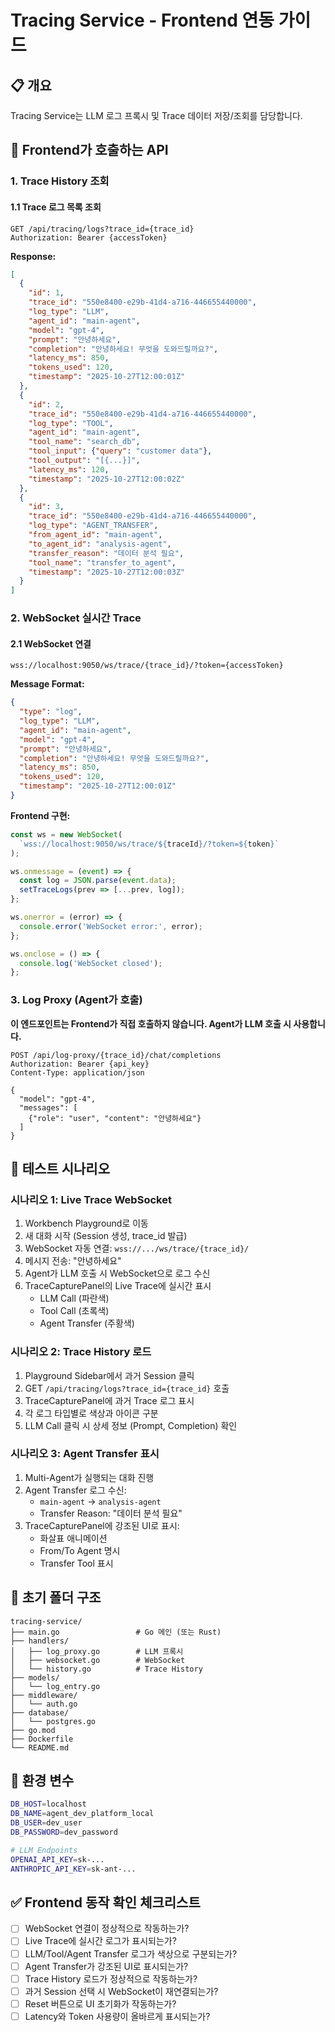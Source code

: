 # Tracing Service - Frontend 연동 가이드

## 📋 개요

Tracing Service는 LLM 로그 프록시 및 Trace 데이터 저장/조회를 담당합니다.

## 🔗 Frontend가 호출하는 API

### 1. Trace History 조회

#### 1.1 Trace 로그 목록 조회
```
GET /api/tracing/logs?trace_id={trace_id}
Authorization: Bearer {accessToken}
```

**Response:**
```json
[
  {
    "id": 1,
    "trace_id": "550e8400-e29b-41d4-a716-446655440000",
    "log_type": "LLM",
    "agent_id": "main-agent",
    "model": "gpt-4",
    "prompt": "안녕하세요",
    "completion": "안녕하세요! 무엇을 도와드릴까요?",
    "latency_ms": 850,
    "tokens_used": 120,
    "timestamp": "2025-10-27T12:00:01Z"
  },
  {
    "id": 2,
    "trace_id": "550e8400-e29b-41d4-a716-446655440000",
    "log_type": "TOOL",
    "agent_id": "main-agent",
    "tool_name": "search_db",
    "tool_input": {"query": "customer data"},
    "tool_output": "[{...}]",
    "latency_ms": 120,
    "timestamp": "2025-10-27T12:00:02Z"
  },
  {
    "id": 3,
    "trace_id": "550e8400-e29b-41d4-a716-446655440000",
    "log_type": "AGENT_TRANSFER",
    "from_agent_id": "main-agent",
    "to_agent_id": "analysis-agent",
    "transfer_reason": "데이터 분석 필요",
    "tool_name": "transfer_to_agent",
    "timestamp": "2025-10-27T12:00:03Z"
  }
]
```

### 2. WebSocket 실시간 Trace

#### 2.1 WebSocket 연결
```
wss://localhost:9050/ws/trace/{trace_id}/?token={accessToken}
```

**Message Format:**
```json
{
  "type": "log",
  "log_type": "LLM",
  "agent_id": "main-agent",
  "model": "gpt-4",
  "prompt": "안녕하세요",
  "completion": "안녕하세요! 무엇을 도와드릴까요?",
  "latency_ms": 850,
  "tokens_used": 120,
  "timestamp": "2025-10-27T12:00:01Z"
}
```

**Frontend 구현:**
```typescript
const ws = new WebSocket(
  `wss://localhost:9050/ws/trace/${traceId}/?token=${token}`
);

ws.onmessage = (event) => {
  const log = JSON.parse(event.data);
  setTraceLogs(prev => [...prev, log]);
};

ws.onerror = (error) => {
  console.error('WebSocket error:', error);
};

ws.onclose = () => {
  console.log('WebSocket closed');
};
```

### 3. Log Proxy (Agent가 호출)

**이 엔드포인트는 Frontend가 직접 호출하지 않습니다. Agent가 LLM 호출 시 사용합니다.**

```
POST /api/log-proxy/{trace_id}/chat/completions
Authorization: Bearer {api_key}
Content-Type: application/json

{
  "model": "gpt-4",
  "messages": [
    {"role": "user", "content": "안녕하세요"}
  ]
}
```

## 🧪 테스트 시나리오

### 시나리오 1: Live Trace WebSocket
1. Workbench Playground로 이동
2. 새 대화 시작 (Session 생성, trace_id 발급)
3. WebSocket 자동 연결: `wss://.../ws/trace/{trace_id}/`
4. 메시지 전송: "안녕하세요"
5. Agent가 LLM 호출 시 WebSocket으로 로그 수신
6. TraceCapturePanel의 Live Trace에 실시간 표시
   - LLM Call (파란색)
   - Tool Call (초록색)
   - Agent Transfer (주황색)

### 시나리오 2: Trace History 로드
1. Playground Sidebar에서 과거 Session 클릭
2. GET `/api/tracing/logs?trace_id={trace_id}` 호출
3. TraceCapturePanel에 과거 Trace 로그 표시
4. 각 로그 타입별로 색상과 아이콘 구분
5. LLM Call 클릭 시 상세 정보 (Prompt, Completion) 확인

### 시나리오 3: Agent Transfer 표시
1. Multi-Agent가 실행되는 대화 진행
2. Agent Transfer 로그 수신:
   - `main-agent` → `analysis-agent`
   - Transfer Reason: "데이터 분석 필요"
3. TraceCapturePanel에 강조된 UI로 표시:
   - 화살표 애니메이션
   - From/To Agent 명시
   - Transfer Tool 표시

## 📁 초기 폴더 구조

```
tracing-service/
├── main.go                 # Go 메인 (또는 Rust)
├── handlers/
│   ├── log_proxy.go        # LLM 프록시
│   ├── websocket.go        # WebSocket
│   └── history.go          # Trace History
├── models/
│   └── log_entry.go
├── middleware/
│   └── auth.go
├── database/
│   └── postgres.go
├── go.mod
├── Dockerfile
└── README.md
```

## 🔑 환경 변수

```bash
DB_HOST=localhost
DB_NAME=agent_dev_platform_local
DB_USER=dev_user
DB_PASSWORD=dev_password

# LLM Endpoints
OPENAI_API_KEY=sk-...
ANTHROPIC_API_KEY=sk-ant-...
```

## ✅ Frontend 동작 확인 체크리스트

- [ ] WebSocket 연결이 정상적으로 작동하는가?
- [ ] Live Trace에 실시간 로그가 표시되는가?
- [ ] LLM/Tool/Agent Transfer 로그가 색상으로 구분되는가?
- [ ] Agent Transfer가 강조된 UI로 표시되는가?
- [ ] Trace History 로드가 정상적으로 작동하는가?
- [ ] 과거 Session 선택 시 WebSocket이 재연결되는가?
- [ ] Reset 버튼으로 UI 초기화가 작동하는가?
- [ ] Latency와 Token 사용량이 올바르게 표시되는가?
